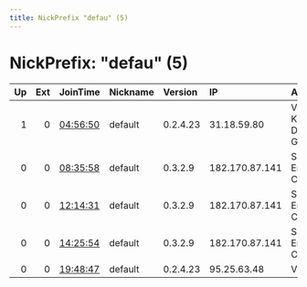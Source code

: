 ```yaml
---
title: NickPrefix "defau" (5)
---
```


# NickPrefix: "defau" (5)

|   Up |   Ext | JoinTime                                                                                   | Nickname   | Version   | IP             | AS                               | CC   |   ORp |   Dirp | OS      | Contact   |   eFamMembers |
|-----:|------:|:-------------------------------------------------------------------------------------------|:-----------|:----------|:---------------|:---------------------------------|:-----|------:|-------:|:--------|:----------|--------------:|
|    1 |     0 | [04:56:50](https://atlas.torproject.org/#details/E6BA37E229B19F1B67FDD8C94FAF3795AD5D8AFC) | default    | 0.2.4.23  | 31.18.59.80    | Vodafone Kabel Deutschland GmbH  | de   |   443 |   9030 | Windows | None      |             1 |
|    0 |     0 | [08:35:58](https://atlas.torproject.org/#details/B8A8524D7D122EFB684EB8DB9DAD5868E761E07F) | default    | 0.3.2.9   | 182.170.87.141 | So-net Entertainment Corporation | jp   | 52639 |      0 | Windows | None      |             1 |
|    0 |     0 | [12:14:31](https://atlas.torproject.org/#details/EAE4584FEDD503B6F060A5CDF5229DDDB80EC50F) | default    | 0.3.2.9   | 182.170.87.141 | So-net Entertainment Corporation | jp   | 52639 |      0 | Windows | None      |             1 |
|    0 |     0 | [14:25:54](https://atlas.torproject.org/#details/5F0F353FE0AB1C00528E06D2AF43544B6B67E7D7) | default    | 0.3.2.9   | 182.170.87.141 | So-net Entertainment Corporation | jp   | 52639 |      0 | Windows | None      |             1 |
|    0 |     0 | [19:48:47](https://atlas.torproject.org/#details/C63FDDB05A94E1FC516469857F99FDDC4674A3C4) | default    | 0.2.4.23  | 95.25.63.48    | VimpelCom                        | ru   |   443 |   9030 | Windows | None      |             1 |
